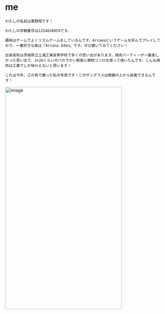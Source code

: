 # me


    わたしの名前は粟野翔です！
    
    わたしの学籍番号は1254810059です。

    趣味はゲームでよくリズムゲームをしているんです。Arcaeaというゲームを好んでプレイしており、一番好きな曲は「Arcana Eden」です。ぜひ聴いてみてください！

    出身高校は茨城県立土浦工業高等学校で多くの思い出があります。焼肉パーティーが一番楽しかった思い出で、2×2mくらいのバカでかい鉄板と鋳物コンロを使って焼いたんです。こんな焼肉は工業でしか味わえないと思います！

    これは今年、江の島で撮った私の写真です！このサングラスは眼鏡の上から装着できるんです！
    
<img width="377" height="720" alt="image" src="https://github.com/user-attachments/assets/973d3d42-f730-4834-9838-a3a853849ca0" />

   
    
 
